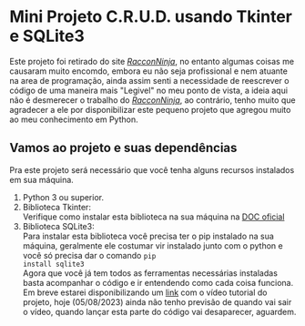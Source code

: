 # Mini Projeto C.R.U.D. usando Tkinter e SQLite3
Este projeto foi retirado do site *[RacconNinja](https://raccoon.ninja/pt/dev-pt/tutorial-aplicacao-em-python-sqlite-parte-01/)*, no entanto algumas coisas me causaram muito encomdo, embora eu não seja profissional e nem atuante na area de programação, ainda assim senti a necessidade de reescrever o código de uma maneira mais "Legivel" no meu ponto de vista, a ideia aqui não é desmerecer o trabalho do *[RacconNinja](https://raccoon.ninja/pt/dev-pt/tutorial-aplicacao-em-python-sqlite-parte-01/)*, ao contrário, tenho muito que agradecer a ele por disponibilizar este pequeno projeto que agregou muito ao meu conhecimento em Python.  

## Vamos ao projeto e suas dependências
Pra este projeto será necessário que você tenha alguns recursos instalados em sua máquina.<br> 
1. Python 3 ou superior.<br>
2. Biblioteca Tkinter:<br>   Verifique como instalar esta biblioteca na sua máquina na [DOC oficial](http://tkdocs.com/tutorial/install.html)
3. Biblioteca SQLite3:<br>   Para instalar esta biblioteca você precisa ter o pip instalado na sua máquina, geralmente ele costumar vir instalado junto com o python e você só precisa dar o comando <code>pip install sqlite3</code><br>
Agora que você já tem todos as ferramentas necessárias instaladas basta acompanhar o código e ir entendendo como cada coisa funciona.<br>
Em breve estarei disponibilizando um [link](nada.com) com o vídeo tutorial do projeto, hoje (05/08/2023) ainda não tenho previsão de quando vai sair o vídeo, quando lançar esta parte do código vai desaparecer, aguardem.  
